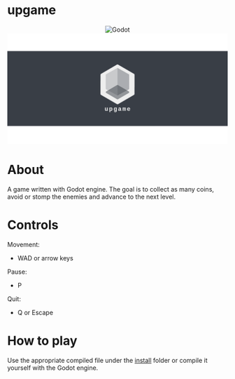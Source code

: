 # upgame
<div align="center">
  <img alt="Godot" src="https://img.shields.io/badge/Godot-478CBF?style=for-the-badge&logo=GodotEngine&logoColor=white"/>
</div>

<div align="center">
  <img alt="Logo" src="images/logo.png">
</div>


# About
A game written with Godot engine. The goal is to collect as many coins, avoid or stomp the enemies and advance to the next level.

# Controls
Movement:
- WAD or arrow keys

Pause:
- P

Quit:
- Q or Escape

# How to play
Use the appropriate compiled file under the [install](/install) folder or compile it yourself with the Godot engine.
